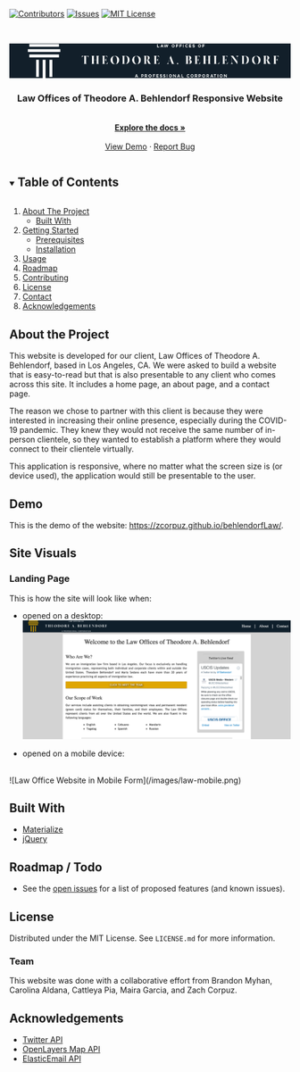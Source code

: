 [![Contributors][contributors-shield]][contributors-url]
[![Issues][issues-shield]][issues-url]
[![MIT License][license-shield]][license-url]

<br />
<p align="center">
  <a href="https://github.com/github_username/repo_name">
    <img src="images/navBarLogo.png" alt="Logo">
  </a>

  <h3 align="center">Law Offices of Theodore A. Behlendorf Responsive Website</h3>

  <p align="center">
    <br />
    <a href="https://github.com/zcorpuz/behlendorofLaw"><strong>Explore the docs »</strong></a>
    <br />
    <br />
    <a href="https://github.com/zcorpuz/behlendorofLaw">View Demo</a>
    ·
    <a href="https://github.com/zcorpuz/behlendorofLaw/issues">Report Bug</a>
  </p>
</p>

<details open="open">
  <summary><h2 style="display: inline-block">Table of Contents</h2></summary>
  <ol>
    <li>
      <a href="#about-the-project">About The Project</a>
      <ul>
        <li><a href="#built-with">Built With</a></li>
      </ul>
    </li>
    <li>
      <a href="#getting-started">Getting Started</a>
      <ul>
        <li><a href="#prerequisites">Prerequisites</a></li>
        <li><a href="#installation">Installation</a></li>
      </ul>
    </li>
    <li><a href="#usage">Usage</a></li>
    <li><a href="#roadmap">Roadmap</a></li>
    <li><a href="#contributing">Contributing</a></li>
    <li><a href="#license">License</a></li>
    <li><a href="#contact">Contact</a></li>
    <li><a href="#acknowledgements">Acknowledgements</a></li>
  </ol>
</details>


## About the Project
This website is developed for our client, Law Offices of Theodore A. Behlendorf, based in Los Angeles, CA. We were asked to build a website that is easy-to-read but that is also presentable to any client who comes across this site. It includes a home page, an about page, and a contact page. 

The reason we chose to partner with this client is because they were interested in increasing their online presence, especially during the COVID-19 pandemic. They knew they would not receive the same number of in-person clientele, so they wanted to establish a platform where they would connect to their clientele virtually. 

This application is responsive, where no matter what the screen size is (or device used), the application would still be presentable to the user. 


## Demo
This is the demo of the website: https://zcorpuz.github.io/behlendorfLaw/.


## Site Visuals

### Landing Page
This is how the site will look like when:

* opened on a desktop:
![Law Office Website in Desktop Form](/images/law-desktop.png)

* opened on a mobile device:
<br />
![Law Office Website in Mobile Form](/images/law-mobile.png)


## Built With 
* [Materialize](https://materializecss.com/)
* [jQuery](https://jquery.com/) 


## Roadmap / Todo
* See the [open issues](https://github.com/zcorpuz/behlendorfLaw/issues) for a list of proposed features (and known issues).


## License
Distributed under the MIT License. See `LICENSE.md` for more information.


### Team
This website was done with a collaborative effort from Brandon Myhan, Carolina Aldana, Cattleya Pia, Maira Garcia, and Zach Corpuz.


## Acknowledgements
* [Twitter API](https://developer.twitter.com/en/docs)
* [OpenLayers Map API](https://openlayers.org/en/latest/apidoc/module-ol_Map-Map.html) 
* [ElasticEmail API](https://api.elasticemail.com/public/help)


[contributors-shield]: https://img.shields.io/github/contributors/zcorpuz/behlendorfLaw.svg?style=for-the-badge
[contributors-url]: https://github.com/zcorpuz/behlendorfLaw/graphs/contributors
[issues-shield]: https://img.shields.io/github/issues/zcorpuz/behlendorfLaw.svg?style=for-the-badge
[issues-url]: https://github.com/zcorpuz/behlendorfLaw/issues
[license-shield]: https://img.shields.io/github/license/zcorpuz/behlendorfLaw.svg?style=for-the-badge
[license-url]: https://github.com/zcorpuz/behlendorfLaw/blob/master/LICENSE.md